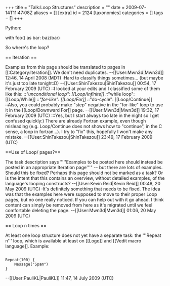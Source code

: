 +++
title = "Talk:Loop Structures"
description = ""
date = 2009-07-14T11:47:08Z
aliases = []
[extra]
id = 2124
[taxonomies]
categories = []
tags = []
+++

Python:

  with foo() as bar:
    baz(bar)

So where's the loop?

== Iteration ==

Examples from this page should be translated to pages in [[:Category:Iteration]]. We don't need duplicates. --[[User:Mwn3d|Mwn3d]] 12:46, 14 April 2008 (MDT)
:Hard to classify things sometimes... (but maybe it's just too late tonight:D) --[[User:ShinTakezou|ShinTakezou]] 00:54, 17 February 2009 (UTC)
::I looked at your edits and I classified some of them like this:
::*"unconditional loop": [[Loop/Infinite]]
::*"while loop": [[Loop/While]]
::*"for-like": [[Loop/For]]
::*"do-cycle": [[Loop/Continue]]
::Also, you could probably make "step" negative in the "for-like" loop to use it in the [[Loop/Downward For]] page. --[[User:Mwn3d|Mwn3d]] 19:32, 17 February 2009 (UTC)
:::Yes, but I start always too late in the night so I get confused quickly:) There are already Fortran example, even though misleading (e.g. Loop/Continue does not shows how to "continue", in the C sense, a loop in fortran...). I try to "fix" this, hopefully I won't make any mistake. --[[User:ShinTakezou|ShinTakezou]] 23:49, 17 February 2009 (UTC)

==Use of Loop/ pages?==

The task description says "'''Examples to be posted here should instead be posted in an appropriate Iteration page'''" -- but there are lots of examples. Should this be fixed? Perhaps this page should not be marked as a task? Or is the intent that this contains an overview, without detailed examples, of the language's looping constructs? --[[User:Kevin Reid|Kevin Reid]] 00:48, 20 May 2009 (UTC)
:It's definitely something that needs to be fixed. The idea was that the examples here were supposed to move to their proper Loop pages, but no one really noticed. If you can help out with it go ahead. I think content can simply be removed from here as it's migrated until we feel comfortable deleting the page. --[[User:Mwn3d|Mwn3d]] 01:06, 20 May 2009 (UTC)

== Loop n times ==

At least one loop structure does not yet have a separate task: the '''Repeat n''' loop, which is available at least on [[Logo]] and [[Vedit macro language]]. Example:

```vedit

Repeat(100) {
    Message("Spam")
}

```

--[[User:PauliKL|PauliKL]] 11:47, 14 July 2009 (UTC)
